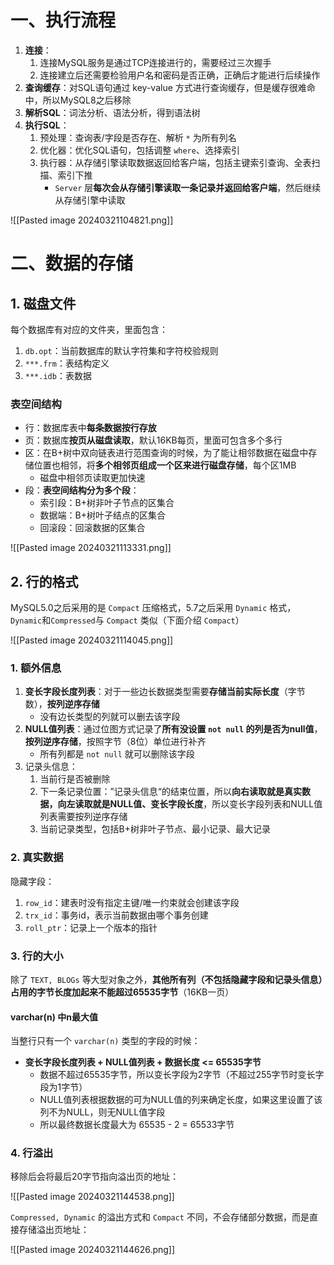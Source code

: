 # 一、执行流程

1. **连接**：
	1. 连接MySQL服务是通过TCP连接进行的，需要经过三次握手
	2. 连接建立后还需要检验用户名和密码是否正确，正确后才能进行后续操作
2. **查询缓存**：对SQL语句通过 key-value 方式进行查询缓存，但是缓存很难命中，所以MySQL8之后移除
3. **解析SQL**：词法分析、语法分析，得到语法树
4. **执行SQL**：
	1. 预处理：查询表/字段是否存在、解析 `*` 为所有列名
	2. 优化器：优化SQL语句，包括调整 `where`、选择索引
	3. 执行器：从存储引擎读取数据返回给客户端，包括主键索引查询、全表扫描、索引下推
		* `Server` 层**每次会从存储引擎读取一条记录并返回给客户端**，然后继续从存储引擎中读取

![[Pasted image 20240321104821.png]]

# 二、数据的存储

## 1. 磁盘文件

每个数据库有对应的文件夹，里面包含：

1. `db.opt`：当前数据库的默认字符集和字符校验规则
2. `***.frm`：表结构定义
3. `***.idb`：表数据

### 表空间结构

* 行：数据库表中**每条数据按行存放**
* 页：数据库**按页从磁盘读取**，默认16KB每页，里面可包含多个多行
* 区：在B+树中双向链表进行范围查询的时候，为了能让相邻数据在磁盘中存储位置也相邻，将**多个相邻页组成一个区来进行磁盘存储**，每个区1MB
	* 磁盘中相邻页读取更加快速
* 段：**表空间结构分为多个段**：
	* 索引段：B+树非叶子节点的区集合
	* 数据端：B+树叶子结点的区集合
	* 回滚段：回滚数据的区集合

![[Pasted image 20240321113331.png]]

## 2. 行的格式

MySQL5.0之后采用的是 `Compact` 压缩格式，5.7之后采用 `Dynamic` 格式，`Dynamic`和`Compressed`与 `Compact` 类似（下面介绍 `Compact`）

![[Pasted image 20240321114045.png]]

### 1. 额外信息

1. **变长字段长度列表**：对于一些边长数据类型需要**存储当前实际长度**（字节数），**按列逆序存储**
	* 没有边长类型的列就可以删去该字段
2. **NULL值列表**：通过位图方式记录了**所有没设置 `not null` 的列是否为null值**，**按列逆序存储**，按照字节（8位）单位进行补齐
	* 所有列都是 `not null` 就可以删除该字段
3. 记录头信息：
	1. 当前行是否被删除
	2. 下一条记录位置：”记录头信息“的结束位置，所以**向右读取就是真实数据，向左读取就是NULL值、变长字段长度**，所以变长字段列表和NULL值列表需要按列逆序存储
	3. 当前记录类型，包括B+树非叶子节点、最小记录、最大记录

### 2. 真实数据

隐藏字段：

1. `row_id`：建表时没有指定主键/唯一约束就会创建该字段
2. `trx_id`：事务id，表示当前数据由哪个事务创建
3. `roll_ptr`：记录上一个版本的指针

### 3. 行的大小

除了 `TEXT, BLOGs` 等大型对象之外，**其他所有列（不包括隐藏字段和记录头信息）占用的字节长度加起来不能超过65535字节**（16KB一页）

#### varchar(n) 中n最大值

当整行只有一个 `varchar(n)` 类型的字段的时候：

* **变长字段长度列表 + NULL值列表 + 数据长度 <= 65535字节**
	* 数据不超过65535字节，所以变长字段为2字节（不超过255字节时变长字段为1字节）
	* NULL值列表根据数据的可为NULL值的列来确定长度，如果这里设置了该列不为NULL，则无NULL值字段
	* 所以最终数据长度最大为 65535 - 2 = 65533字节

### 4. 行溢出

移除后会将最后20字节指向溢出页的地址：

![[Pasted image 20240321144538.png]]

`Compressed, Dynamic` 的溢出方式和 `Compact` 不同，不会存储部分数据，而是直接存储溢出页地址：

![[Pasted image 20240321144626.png]]
